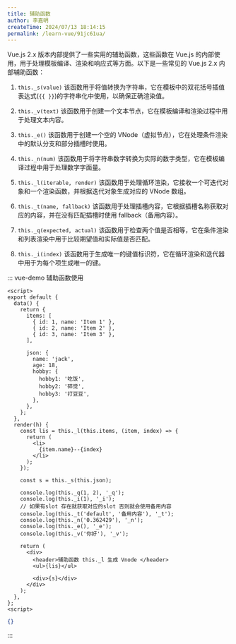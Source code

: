 ```yaml
---
title: 辅助函数
author: 李嘉明
createTime: 2024/07/13 18:14:15
permalink: /learn-vue/91jc61ua/
---
```


Vue.js 2.x 版本内部提供了一些实用的辅助函数，这些函数在 Vue.js 的内部使用，用于处理模板编译、渲染和响应式等方面。以下是一些常见的 Vue.js 2.x 内部辅助函数：

1. `this._s(value)`
   该函数用于将值转换为字符串，它在模板中的双花括号插值表达式(`{{ }}`)的字符串化中使用，以确保正确渲染值。

2. `this._v(text)`
   该函数用于创建一个文本节点，它在模板编译和渲染过程中用于处理文本内容。

3. `this._e()`
   该函数用于创建一个空的 VNode（虚拟节点），它在处理条件渲染中的默认分支和部分插槽时使用。

4. `this._n(num)`
   该函数用于将字符串数字转换为实际的数字类型，它在模板编译过程中用于处理数字字面量。

5. `this._l(iterable, render)`
   该函数用于处理循环渲染，它接收一个可迭代对象和一个渲染函数，并根据迭代对象生成对应的 VNode 数组。

6. `this._t(name, fallback)`
   该函数用于处理插槽内容，它根据插槽名称获取对应的内容，并在没有匹配插槽时使用 fallback（备用内容）。

7. `this._q(expected, actual)`
   该函数用于检查两个值是否相等，它在条件渲染和列表渲染中用于比较期望值和实际值是否匹配。

8. `this._i(index)`
   该函数用于生成唯一的键值标识符，它在循环渲染和迭代器中用于为每个项生成唯一的键。

::: vue-demo 辅助函数使用

```vue
<script>
export default {
  data() {
    return {
      items: [
        { id: 1, name: 'Item 1' },
        { id: 2, name: 'Item 2' },
        { id: 3, name: 'Item 3' },
      ],

      json: {
        name: 'jack',
        age: 18,
        hobby: {
          hobby1: '吃饭',
          hobby2: '碎觉',
          hobby3: '打豆豆',
        },
      },
    };
  },
  render(h) {
    const lis = this._l(this.items, (item, index) => {
      return (
        <li>
          {item.name}--{index}
        </li>
      );
    });

    const s = this._s(this.json);

    console.log(this._q(1, 2), '_q');
    console.log(this._i(1), '_i');
    // 如果有slot 存在就获取对应的slot 否则就会使用备用内容
    console.log(this._t('default', '备用内容'), '_t');
    console.log(this._n('0.362429'), '_n');
    console.log(this._e(), '_e');
    console.log(this._v('你好'), '_v');

    return (
      <div>
        <header>辅助函数 this._l 生成 Vnode </header>
        <ul>{lis}</ul>

        <div>{s}</div>
      </div>
    );
  },
};
<script>

```

```json
{}
```

:::
